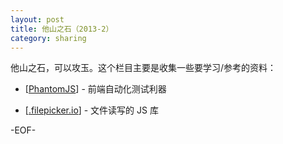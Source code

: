 ```yaml
---
layout: post
title: 他山之石（2013-2）
category: sharing
---
```


他山之石，可以攻玉。这个栏目主要是收集一些要学习/参考的资料：

- [[PhantomJS](http://phantomjs.org/)] - 前端自动化测试利器

- [[.filepicker.io](https://www.filepicker.io/products/javascript_v1/)] - 文件读写的 JS 库


-EOF-